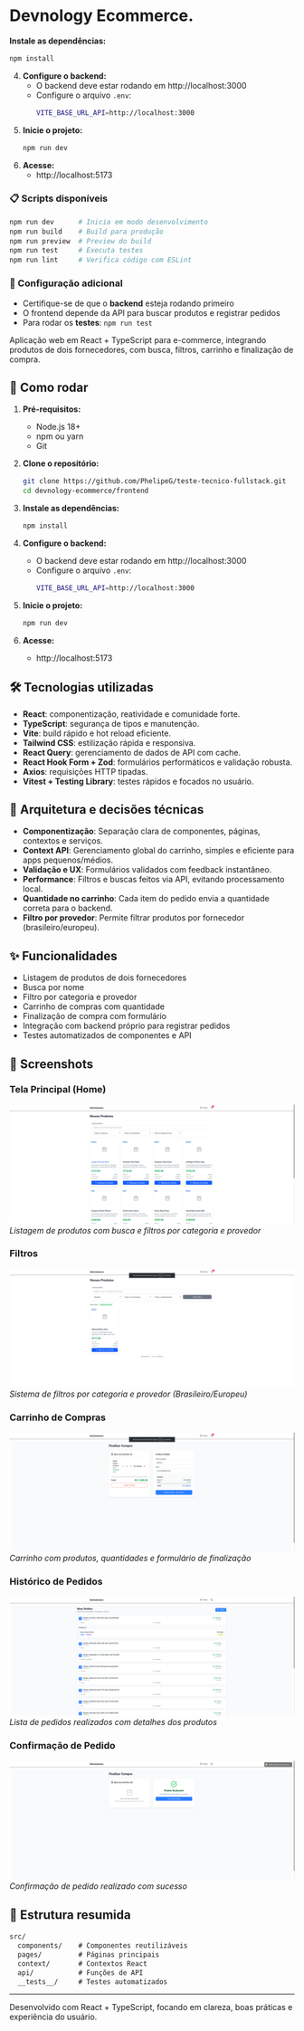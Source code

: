 # Devnology Ecommerce. 

**Instale as dependências:**
   ```bash
   npm install
   ```
4. **Configure o backend:**
   - O backend deve estar rodando em http://localhost:3000
   - Configure o arquivo `.env`:
     ```bash
     VITE_BASE_URL_API=http://localhost:3000
     ```
5. **Inicie o projeto:**
   ```bash
   npm run dev
   ```
6. **Acesse:**
   - http://localhost:5173

### 📋 Scripts disponíveis
```bash
npm run dev      # Inicia em modo desenvolvimento
npm run build    # Build para produção
npm run preview  # Preview do build
npm run test     # Executa testes
npm run lint     # Verifica código com ESLint
```

### 🔧 Configuração adicional
- Certifique-se de que o **backend** esteja rodando primeiro
- O frontend depende da API para buscar produtos e registrar pedidos
- Para rodar os **testes**: `npm run test`

Aplicação web em React + TypeScript para e-commerce, integrando produtos de dois fornecedores, com busca, filtros, carrinho e finalização de compra.

## 🚀 Como rodar

1. **Pré-requisitos:**
   - Node.js 18+
   - npm ou yarn
   - Git

2. **Clone o repositório:**
   ```bash
   git clone https://github.com/PhelipeG/teste-tecnico-fullstack.git
   cd devnology-ecommerce/frontend
   ```

3. **Instale as dependências:**
   ```bash
   npm install
   ```
3. **Configure o backend:**
   - O backend deve estar rodando em http://localhost:3000
   - Configure o arquivo `.env`:
     ```bash
     VITE_BASE_URL_API=http://localhost:3000
     ```
4. **Inicie o projeto:**
   ```bash
   npm run dev
   ```
5. **Acesse:**
   - http://localhost:5173

## 🛠️ Tecnologias utilizadas
- **React**: componentização, reatividade e comunidade forte.
- **TypeScript**: segurança de tipos e manutenção.
- **Vite**: build rápido e hot reload eficiente.
- **Tailwind CSS**: estilização rápida e responsiva.
- **React Query**: gerenciamento de dados de API com cache.
- **React Hook Form + Zod**: formulários performáticos e validação robusta.
- **Axios**: requisições HTTP tipadas.
- **Vitest + Testing Library**: testes rápidos e focados no usuário.

## 📐 Arquitetura e decisões técnicas
- **Componentização**: Separação clara de componentes, páginas, contextos e serviços.
- **Context API**: Gerenciamento global do carrinho, simples e eficiente para apps pequenos/médios.
- **Validação e UX**: Formulários validados com feedback instantâneo.
- **Performance**: Filtros e buscas feitos via API, evitando processamento local.
- **Quantidade no carrinho**: Cada item do pedido envia a quantidade correta para o backend.
- **Filtro por provedor**: Permite filtrar produtos por fornecedor (brasileiro/europeu).

## ✨ Funcionalidades
- Listagem de produtos de dois fornecedores
- Busca por nome
- Filtro por categoria e provedor
- Carrinho de compras com quantidade
- Finalização de compra com formulário
- Integração com backend próprio para registrar pedidos
- Testes automatizados de componentes e API

## 📸 Screenshots

### Tela Principal (Home)
![Tela Home](public/screenshorts/tela-home.png)
*Listagem de produtos com busca e filtros por categoria e provedor*

### Filtros
![Tela Filtros](public/screenshorts/tela-filtros.png)
*Sistema de filtros por categoria e provedor (Brasileiro/Europeu)*

### Carrinho de Compras
![Tela Carrinho](public/screenshorts/tela-carrinho.png)
*Carrinho com produtos, quantidades e formulário de finalização*

### Histórico de Pedidos
![Tela Pedidos](public/screenshorts/tela-pedidos.png)
*Lista de pedidos realizados com detalhes dos produtos*

### Confirmação de Pedido
![Tela Pedido Success](public/screenshorts/tela-pedido-success.png)
*Confirmação de pedido realizado com sucesso*

## 📁 Estrutura resumida
```
src/
  components/    # Componentes reutilizáveis
  pages/         # Páginas principais
  context/       # Contextos React
  api/           # Funções de API
  __tests__/     # Testes automatizados
```

---
Desenvolvido com React + TypeScript, focando em clareza, boas práticas e experiência do usuário.